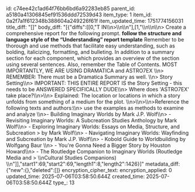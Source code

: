 id: c74ee42c1ad64f76bb6bd6a92283eb85
parent_id: a5180a41306845ef91536ddd72539d43
item_type: 1
item_id: 0a2f7a1f612348b388604a249226f61f
item_updated_time: 1751774156031
title_diff: "[]"
body_diff: "[{\"diffs\":[[0,\"T IN\\\n>\\\n\\\n\"],[1,\"\\\n\\\n\\\n> Create a comprehensive report for the following  prompt. **follow the structure and language style of the “Understanding” report template** Remember to be thorough and use methods that facilitate easy understanding, such as bolding, italicizing, formatting, and bulleting. In addition to a summary section for each component, which provides an overview of the section using several sentences. Also, remember the Table of Contents. MOST IMPORTANTLY, WE ARE USING DRAMATICA and ASTRO7EX \\\n> REMEMBER: There must be a Dramatica Summary as well. \\\n>  Story Setting\\\n> IMPORTANT: THIS ENTIRE REPORT IS the  Story Setting  -  this needs to be ANSWERED SPECIFICALLY DUDE\\\n>  Where does 'ASTRO7EX' take place?\\\n>\\\n> Explained: The location or locations in which a story unfolds from something of a medium for the plot. \\\n>\\\n>\\\n>Reference the following texts and authors:\\\n> use the examples  as methods to examine and analyze \\\n>- Building Imaginary Worlds by Mark J.P. Wolf\\\n> - Revisiting Imaginary Worlds: A Subcreation Studies Anthology by Mark Wolf\\\n> - Exploring Imaginary Worlds: Essays on Media, Structure, and Subcreation > by Mark Wolf\\\n> - Navigating Imaginary Worlds: Wayfinding and Subcreation by Mark J.P. Wolf\\\n> - Kobold Guide to Worldbuilding by  Wolfgang Baur \\\n> - You're Gonna Need a Bigger Story by Houston Howard\\\n> - The Routledge Companion to Imaginary Worlds (Routledge Media and > \\\nCultural Studies Companions) \\\n\"]],\"start1\":69,\"start2\":69,\"length1\":8,\"length2\":1426}]"
metadata_diff: {"new":{},"deleted":[]}
encryption_cipher_text: 
encryption_applied: 0
updated_time: 2025-07-06T03:58:50.644Z
created_time: 2025-07-06T03:58:50.644Z
type_: 13